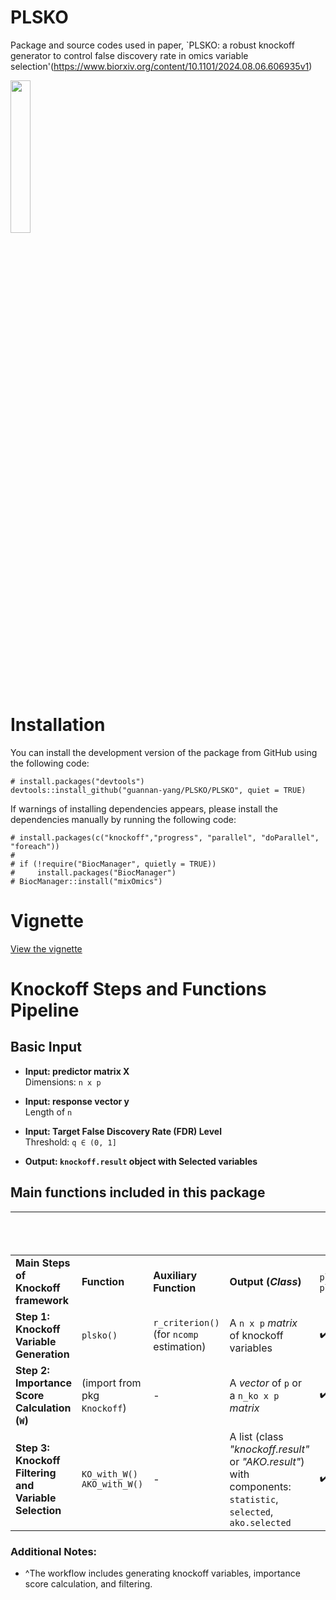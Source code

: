 
# PLSKO
Package and source codes used in paper, `PLSKO: a robust knockoff generator to control false discovery rate in omics variable selection'(https://www.biorxiv.org/content/10.1101/2024.08.06.606935v1)

<img src="https://github.com/guannan-yang/PLSKO/blob/main/docs/plsko.png" width=25% height=25%>

# Installation
You can install the development version of the package from GitHub using the following code:
```{r installation}
# install.packages("devtools")
devtools::install_github("guannan-yang/PLSKO/PLSKO", quiet = TRUE)
```
If warnings of installing dependencies appears, please install the dependencies manually by running the following code:
```{r install dependencies}
# install.packages(c("knockoff","progress", "parallel", "doParallel", "foreach"))
#
# if (!require("BiocManager", quietly = TRUE))
#     install.packages("BiocManager")
# BiocManager::install("mixOmics")
```

# Vignette 
[View the vignette](https://guannan-yang.github.io/PLSKO/PLSKO.html)

# Knockoff Steps and Functions Pipeline

## Basic Input
- **Input: predictor matrix X**  
  Dimensions: `n x p`
  
- **Input: response vector y**  
  Length of `n`
  
- **Input: Target False Discovery Rate (FDR) Level**  
  Threshold: `q ∈ (0, 1]`

- **Output: `knockoff.result` object with Selected variables**


## Main functions included in this package

|                                                |                                  |                                              |                                                                                                     | **Pipeline Functions Provided^**  |                                    |
|------------------------------------------------|----------------------------------|----------------------------------------------|-----------------------------------------------------------------------------------------------------|------------------------------|------------------------------------|
| **Main Steps of Knockoff framework**           | **Function**                     | **Auxiliary Function**                       | **Output (_Class_)**                                                                                | `plsko_filter()`, `plsAKO()` | `ko_filter()`, `AKO_with_KO()`     |
| **Step 1: Knockoff Variable Generation**       | `plsko()`                        | `r_criterion()` <br>(for `ncomp` estimation) | A `n x p` _matrix_ of knockoff variables                                                            | :heavy_check_mark:           | (Bring your own <br>knockoff vars) |
| **Step 2: Importance Score Calculation (`W`)** | (import from pkg `Knockoff`)     | -                                            | A _vector_ of `p` or a `n_ko x p` _matrix_                                                        | :heavy_check_mark:           | :heavy_check_mark:                 |
| **Step 3: Knockoff Filtering and Variable Selection**                 | `KO_with_W()` <br>`AKO_with_W()` | -                                             | A list (class _"knockoff.result"_ or _"AKO.result"_) with components: <br> `statistic`, `selected`, `ako.selected` | :heavy_check_mark:           | :heavy_check_mark:                 |

### Additional Notes:
- ^The workflow includes generating knockoff variables, importance score calculation, and filtering.


